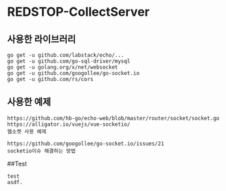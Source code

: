 # REDSTOP-CollectServer

## 사용한 라이브러리
```
go get -u github.com/labstack/echo/...
go get -u github.com/go-sql-driver/mysql
go get -u golang.org/x/net/websocket
go get -u github.com/googollee/go-socket.io
go get -u github.com/rs/cors
```

## 사용한 예제
```
https://github.com/hb-go/echo-web/blob/master/router/socket/socket.go
https://alligator.io/vuejs/vue-socketio/
웹소켓 사용 예제

https://github.com/googollee/go-socket.io/issues/21
socketio이슈 해결하는 방법
```

##Test
```
test
asdf.
```